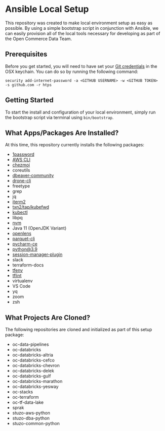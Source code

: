 # Ansible Local Setup

This repository was created to make local environment setup as easy as possible. By using a simple bootstrap script in conjunction with Ansible, we can easily provision all of the local tools necessary for developing as part of the Open Commerce Data Team.

## Prerequisites

Before you get started, you will need to have set your [Git credentials](https://docs.github.com/en/authentication/keeping-your-account-and-data-secure/managing-your-personal-access-tokens) in the OSX keychain.  You can do so by running the following command:

```security add-internet-password -a <GITHUB USERNAME> -w <GITHUB TOKEN> -s github.com -r htps```

## Getting Started

To start the install and configuration of your local environment, simply run the bootstrap script via terminal using `bin/bootstrap`.

## What Apps/Packages Are Installed?

At this time, this repository currently installs the following packages:

- [1password](https://1password.com)
- [AWS CLI](https://aws.amazon.com/cli/)
- [chezmoi](https://chezmoi.io)
- coreutils
- [dbeaver-community](https://dbeaver.io)
- [drone-cli](https://drone.auto.oc.ai)
- freetype
- grep
- jq
- [iterm2](https://iterm2.com)
- [txn2/tap/kubefwd](https://kubefwd.com/install/mac/)
- [kubectl](https://kubernetes.io/docs/reference/kubectl/)
- libpq
- [nvm](https://github.com/nvm-sh/nvm)
- Java 11 (OpenJDK Variant)
- [openlens](https://github.com/lensapp/lens)
- [parquet-cli](https://github.com/chhantyal/parquet-cli)
- [pycharm-ce](https://www.jetbrains.com/pycharm/)
- python@3.9
- [session-manager-plugin](https://docs.aws.amazon.com/systems-manager/latest/userguide/session-manager-working-with-install-plugin.html)
- slack
- terraform-docs
- [tfenv](https://github.com/tfutils/tfenv)
- [tflint](https://github.com/terraform-linters/tflint)
- virtualenv
- VS Code
- yq
- zoom
- zsh

## What Projects Are Cloned?

The following repositories are cloned and initialized as part of this setup package:

- oc-data-pipelines
- oc-databricks
- oc-databricks-altria
- oc-databricks-cefco
- oc-databricks-chevron
- oc-databricks-delek
- oc-databricks-gulf
- oc-databricks-marathon
- oc-databricks-yesway
- oc-stacks
- oc-terraform
- oc-tf-data-lake
- sprak
- stuzo-aws-python
- stuzo-dba-python
- stuzo-common-python   